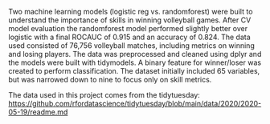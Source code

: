 Two machine learning models (logistic reg vs. randomforest) were built to understand the importance of skills in winning volleyball games. After CV model evaluation the randomforest model performed slightly better over logistic with a final ROCAUC of 0.915 and an accuracy of 0.824. The data used consisted of 76,756 volleyball matches, including metrics on winning and losing players. The data was preprocessed and cleaned using dplyr and the models were built with tidymodels. A binary feature for winner/loser was created to perform classification. The dataset initially included 65 variables, but was narrowed down to nine to focus only on skill metrics.

The data used in this project comes from the tidytuesday:
https://github.com/rfordatascience/tidytuesday/blob/main/data/2020/2020-05-19/readme.md

